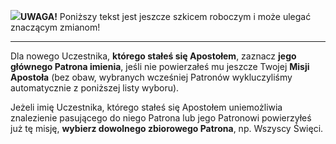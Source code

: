 <span class="challenge-success-status-icon-todo"><img class="svg-image" src="/files/resources/svg/cone-striped.svg" /></span>**UWAGA!** Poniższy tekst jest jeszcze szkicem roboczym i może ulegać znaczącym zmianom!

---
Dla nowego Uczestnika, **którego stałeś się Apostołem**, zaznacz **jego głównego Patrona imienia**, jeśli nie powierzałeś mu jeszcze Twojej **Misji Apostoła** (bez obaw, wybranych wcześniej Patronów wykluczyliśmy automatycznie z poniższej listy wyboru).

Jeżeli imię Uczestnika, którego stałeś się Apostołem uniemożliwia znalezienie pasującego do niego Patrona lub jego Patronowi powierzyłeś już tę misję, **wybierz dowolnego zbiorowego Patrona**, np. Wszyscy Święci.
